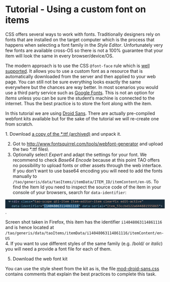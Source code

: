 <!--
author:
    - 'Dieter Raber'
created_at: '2014-07-02 12:01:45'
updated_at: '2014-07-21 09:45:05'
tags:
    - 'Tutorial - How to customize the look of items'
-->

Tutorial - Using a custom font on items
=======================================

CSS offers several ways to work with fonts. Traditionally designers rely on fonts that are installed on the target computer which is the process that happens when selecting a font family in the *Style Editor*. Unfortunately very few fonts are available cross-OS so there is not a 100% guarantee that your item will look the same in every browser/device/OS.

The modern approach is to use the CSS `@font-face` rule which is [well supported](http://caniuse.com/#feat=fontface). It allows you to use a custom font as a resource that is automatically downloaded from the server and then applied to your web page. You can still not be sure everything looks exactly the same everywhere but the chances are way better. In most scenarios you would use a third party service such as [Google Fonts](https://www.google.com/fonts#UsePlace:use/Collection:Droid+Sans). This is not an option for *Items* unless you can be sure the student’s machine is connected to the internet. Thus the best practice is to store the font along with the item.

In this tutorial we are using [Droid Sans](http://www.fontsquirrel.com/fonts/Droid-Sans). There are actually pre-compiled webfont kits available but for the sake of the tutorial we will re-create one from scratch.

1\. Download [a copy of the \*.ttf (archived)](http://www.fontsquirrel.com/fonts/Droid-Sans) and unpack it.<br/>

2. Got to http://www.fontsquirrel.com/tools/webfont-generator and upload the two \*.ttf files\
3. Optionally select *Expert* and adapt the settings for your font. We recommend to check *Base64 Encode* because at this point TAO offers no possibility to upload fonts or other assets through the web interface. If you don’t want to use base64 encoding you will need to add the fonts manually to `/tao/generis/data/taoItems/itemData/ITEM_ID/itemContent/en-US`. To find the Item Id you need to inspect the source code of the item in your console of your browsers, search for `data-identifier`:

![](../resources/find-item-serial.png).<br/>

Screen shot taken in Firefox, this item has the identifier `i14048063114861116` and is hence located at `/tao/generis/data/taoItems/itemData/i14048063114861116/itemContent/en-US`\
4. If you want to use different styles of the same family (e.g. /bold/ or *italic*) you will need a provide a font file for each of them.<br/>

5. Download the web font kit

You can use the style sheet from the kit as is, the file [mod-droid-sans.css](../resources/mod-droid-sans.css) contains comments that explain the best practices to complete this task.


